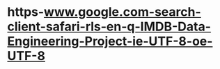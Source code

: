 # https-www.google.com-search-client-safari-rls-en-q-IMDB-Data-Engineering-Project-ie-UTF-8-oe-UTF-8